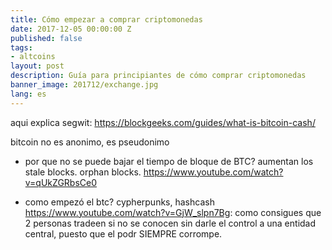 ```yaml
---
title: Cómo empezar a comprar criptomonedas
date: 2017-12-05 00:00:00 Z
published: false
tags:
- altcoins
layout: post
description: Guía para principiantes de cómo comprar criptomonedas
banner_image: 201712/exchange.jpg
lang: es
---
```


aqui explica segwit:
https://blockgeeks.com/guides/what-is-bitcoin-cash/

bitcoin no es anonimo, es pseudonimo

- por que no se puede bajar el tiempo de bloque de BTC? aumentan los stale blocks. orphan blocks. https://www.youtube.com/watch?v=qUkZGRbsCe0 

- como empezó el btc? cypherpunks, hashcash
https://www.youtube.com/watch?v=GjW_slpn7Bg: como consigues que 2 personas tradeen si no se conocen sin darle el control a una entidad central, puesto que el podr SIEMPRE corrompe.